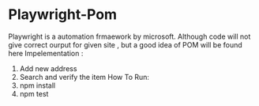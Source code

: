 # Playwright-Pom
Playwright is a automation frmaework by microsoft.
Although code will not give correct ourput for given site , but a good idea of POM will be found here
Impelementation :
1. Add new address
2. Search and verify the item
How To Run:
1. npm install
2. npm test
